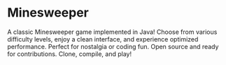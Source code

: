 # Minesweeper
A classic Minesweeper game implemented in Java! Choose from various difficulty levels, enjoy a clean interface, and experience optimized performance. Perfect for nostalgia or coding fun. Open source and ready for contributions. Clone, compile, and play!

